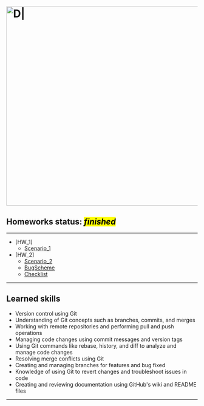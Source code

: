 # [<img src="https://github.githubassets.com/images/modules/logos_page/GitHub-Logo.png" title="" alt="D|" width="525">](https://www.github.com/)

## __Homeworks status:__ _<mark>finished</mark>_

---

- [HW_1]
  - [Scenario_1][hw1_link]
- [HW_2]
  - [Scenario_2][hw2_link]
  - [BugScheme][hw2bs_link]
  - [Checklist][hw2cl_link]

--- 

## Learned skills

- Version control using Git
- Understanding of Git concepts such as branches, commits, and merges
- Working with remote repositories and performing pull and push operations
- Managing code changes using commit messages and version tags
- Using Git commands like rebase, history, and diff to analyze and manage code changes
- Resolving merge conflicts using Git
- Creating and managing branches for features and bug fixed
- Knowledge of using Git to revert changes and troubleshoot issues in code
- Creating and reviewing documentation using GitHub's wiki and README files

---

[//]: # (Reference links)
[hw1_link]: <https://github.com/Foxive/GIT/blob/main/GIT1_scenario.md>
[hw2_link]: <https://github.com/Foxive/GIT/blob/main/GIT2_scenario.md>
[hw2bs_link]: <https://github.com/Foxive/GIT/blob/main/bugscheme.txt>
[hw2cl_link]: <https://github.com/Foxive/GIT/blob/main/checklist.txt>